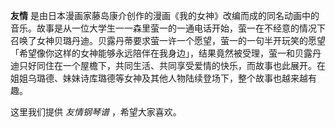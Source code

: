 

**友情**
是由日本漫画家藤岛康介创作的漫画《我的女神》改编而成的同名动画中的音乐。故事是从一位大学生一一森里萤一的一通电话开始，萤一在不经意的情况下召唤了女神贝璐丹迪。贝露丹蒂要求萤一许一个愿望，萤一的一句半开玩笑的愿望「希望像你这样的女神能够永远陪伴在我身边」，结果竟然被受理，萤一和贝露丹迪只好同住在一个屋檐下，共同生活、共同享受爱情的快乐，而故事也此展开。在姐姐乌璐德、妹妹诗库璐德等女神及其他人物陆续登场下，整个故事也越来越有趣。

  
这里我们提供 _友情钢琴谱_ ，希望大家喜欢。

